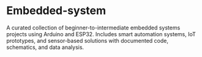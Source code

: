 # Embedded-system
A curated collection of beginner-to-intermediate embedded systems projects using Arduino and ESP32. Includes smart automation systems, IoT prototypes, and sensor-based solutions with documented code, schematics, and data analysis.
